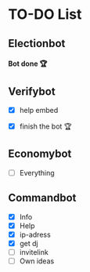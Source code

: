 # TO-DO List

## Electionbot
#### Bot done 🏆

## Verifybot
- [x] help embed
- [x] finish the bot 🏆


## Economybot
- [ ] Everything

## Commandbot
- [x] Info
- [x] Help
- [x] ip-adress
- [x] get dj
- [ ] invitelink
- [ ] Own ideas